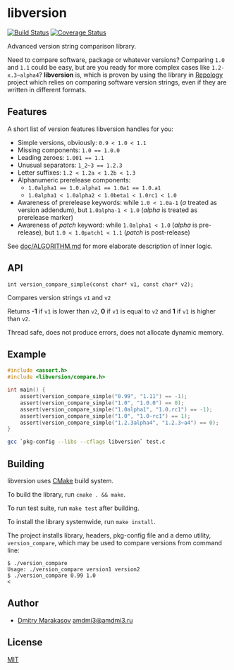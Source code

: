 # libversion

[![Build Status](https://travis-ci.org/repology/libversion.svg?branch=master)](https://travis-ci.org/repology/libversion)
[![Coverage Status](https://coveralls.io/repos/github/repology/libversion/badge.svg?branch=master)](https://coveralls.io/github/repology/libversion?branch=master)

Advanced version string comparison library.

Need to compare software, package or whatever versions? Comparing
```1.0``` and ```1.1``` could be easy, but are you ready for more
complex cases like ```1.2-x.3~alpha4```? **libversion** is, which
is proven by using the library in [Repology](https://repology.org/)
project which relies on comparing software version strings, even
if they are written in different formats.

## Features

A short list of version features libversion handles for you:

* Simple versions, obviously: ```0.9 < 1.0 < 1.1```
* Missing components: ```1.0 == 1.0.0```
* Leading zeroes: ```1.001 == 1.1```
* Unusual separators: ```1_2~3 == 1.2.3```
* Letter suffixes: ```1.2 < 1.2a < 1.2b < 1.3```
* Alphanumeric prerelease components:
  * ```1.0alpha1 == 1.0.alpha1 == 1.0a1 == 1.0.a1```
  * ```1.0alpha1 < 1.0alpha2 < 1.0beta1 < 1.0rc1 < 1.0```
* Awareness of prerelease keywords: while ```1.0 < 1.0a-1``` (_a_ treated as version addendum), but ```1.0alpha-1 < 1.0``` (_alpha_ is treated as prerelease marker)
* Awareness of _patch_ keyword: while ```1.0alpha1 < 1.0``` (_alpha_ is pre-release), but ```1.0 < 1.0patch1 < 1.1``` (_patch_ is post-release)

See [doc/ALGORITHM.md](doc/ALGORITHM.md) for more elaborate description
of inner logic.

## API

```
int version_compare_simple(const char* v1, const char* v2);
```

Compares version strings ```v1``` and ```v2```

Returns **-1** if ```v1``` is lower than ```v2```, **0** if ```v1``` is equal to ```v2``` and **1** if ```v1``` is higher than ```v2```.

Thread safe, does not produce errors, does not allocate dynamic memory.

## Example

```c
#include <assert.h>
#include <libversion/compare.h>

int main() {
    assert(version_compare_simple("0.99", "1.11") == -1);
    assert(version_compare_simple("1.0", "1.0.0") == 0);
    assert(version_compare_simple("1.0alpha1", "1.0.rc1") == -1);
    assert(version_compare_simple("1.0", "1.0-rc1") == 1);
    assert(version_compare_simple("1.2.3alpha4", "1.2.3~a4") == 0);
}
```

```sh
gcc `pkg-config --libs --cflags libversion` test.c
```

## Building

libversion uses [CMake](https://cmake.org/) build system.

To build the library, run ```cmake . && make```.

To run test suite, run ```make test``` after building.

To install the library systemwide, run ```make install```.

The project installs library, headers, pkg-config file and a demo utility, ```version_compare```, which may be used to compare versions from command line:

```
$ ./version_compare
Usage: ./version_compare version1 version2
$ ./version_compare 0.99 1.0
<
```

## Author

* [Dmitry Marakasov](https://github.com/AMDmi3) <amdmi3@amdmi3.ru>

## License

[MIT](COPYING)
